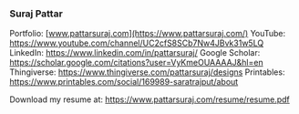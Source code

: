 ### Suraj Pattar
Portfolio: [www.pattarsuraj.com](https://www.pattarsuraj.com/)
YouTube: https://www.youtube.com/channel/UC2cfS8SCb7Nw4JBvk31w5LQ
LinkedIn: https://www.linkedin.com/in/pattarsuraj/
Google Scholar: https://scholar.google.com/citations?user=VyKmeOUAAAAJ&hl=en
Thingiverse: https://www.thingiverse.com/pattarsuraj/designs
Printables: https://www.printables.com/social/169989-saratrajput/about

Download my resume at: https://www.pattarsuraj.com/resume/resume.pdf
